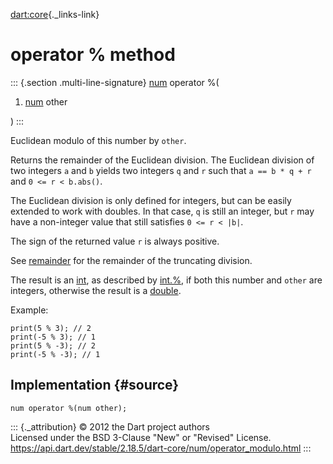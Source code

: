 [dart:core](../../dart-core/dart-core-library){._links-link}

operator % method
=================

::: {.section .multi-line-signature}
[num](../num-class) operator %(

1.  [num](../num-class) other

)
:::

Euclidean modulo of this number by `other`.

Returns the remainder of the Euclidean division. The Euclidean division
of two integers `a` and `b` yields two integers `q` and `r` such that
`a == b * q + r` and `0 <= r < b.abs()`.

The Euclidean division is only defined for integers, but can be easily
extended to work with doubles. In that case, `q` is still an integer,
but `r` may have a non-integer value that still satisfies
`0 <= r < |b|`.

The sign of the returned value `r` is always positive.

See [remainder](remainder) for the remainder of the truncating division.

The result is an [int](../int-class), as described by
[int.%](operator_modulo), if both this number and `other` are integers,
otherwise the result is a [double](../double-class).

Example:

``` {.language-dart data-language="dart"}
print(5 % 3); // 2
print(-5 % 3); // 1
print(5 % -3); // 2
print(-5 % -3); // 1
```

Implementation {#source}
--------------

``` {.language-dart data-language="dart"}
num operator %(num other);
```

::: {._attribution}
© 2012 the Dart project authors\
Licensed under the BSD 3-Clause \"New\" or \"Revised\" License.\
<https://api.dart.dev/stable/2.18.5/dart-core/num/operator_modulo.html>
:::
